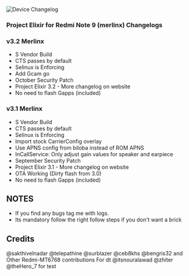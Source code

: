 ![Device Changelog](https://i.imgur.com/C0Wcdr5.png)
### Project Elixir for Redmi Note 9 (merlinx) Changelogs

### v3.2 Merlinx

- S Vendor Build
- CTS passes by default
- Selinux is Enforcing
- Add Gcam go 
- October Security Patch 
- Project Elixir 3.2 - More changelog on website
- No need to flash Gapps (included)

### v3.1 Merlinx
- S Vendor Build
- CTS passes by default
- Selinux is Enforcing
- Import stock CarrierConfig overlay 
- Use APNS config from biloba instead of ROM APNS 
- InCallService: Only adjust gain values for speaker and earpiece   
- September Security Patch 
- Project Elixir 3.1 - More changelog on website
- OTA Working (Dirty flash from 3.0)
- No need to flash Gapps (included)

## NOTES 
- If you find any bugs tag me with logs.
- Its mandatory follow the right follow steps if you don't want a brick

## Credits
@sakthivelnadar @telepathine @surblazer  @ceb8khs @bengris32 and Other Redmi-MT6768 contributions  For dt
@itsnouralawad @zhiter @theHero_7 for test
